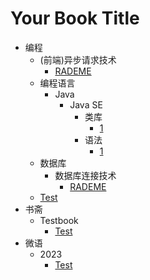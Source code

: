 # Your Book Title

- 编程
  - (前端)异步请求技术
    * [RADEME](编程/(前端)异步请求技术/RADEME.md)
  - 编程语言
    - Java
      - Java SE
        - 类库
          * [1](编程/编程语言/Java/JavaSE/类库/1.md)
        - 语法
          * [1](编程/编程语言/Java/JavaSE/语法/1.md)
  - 数据库
    - 数据库连接技术
      * [RADEME](编程/数据库/数据库连接技术/RADEME.md)
  * [Test](编程/test.md)
- 书斋
  - Testbook
    * [Test](书斋/testbook/test.md)
- 微语
  - 2023
    * [Test](微语/2023/test.md)
